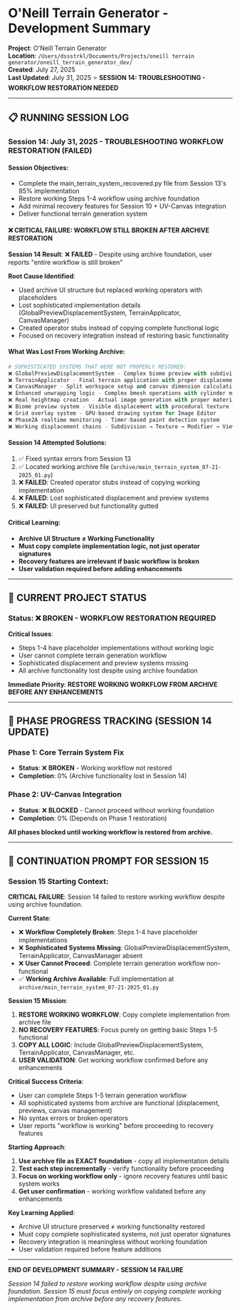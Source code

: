 # O'Neill Terrain Generator - Development Summary
**Project**: O'Neill Terrain Generator  
**Location**: `/Users/dssstrkl/Documents/Projects/oneill terrain generator/oneill_terrain_generator_dev/`  
**Created**: July 27, 2025  
**Last Updated**: July 31, 2025 ⭐ **SESSION 14: TROUBLESHOOTING - WORKFLOW RESTORATION NEEDED**

---

## 📋 **RUNNING SESSION LOG**

### **Session 14: July 31, 2025 - TROUBLESHOOTING WORKFLOW RESTORATION (FAILED)**

#### **Session Objectives**:
- Complete the main_terrain_system_recovered.py file from Session 13's 85% implementation
- Restore working Steps 1-4 workflow using archive foundation  
- Add minimal recovery features for Session 10 + UV-Canvas integration
- Deliver functional terrain generation system

#### **❌ CRITICAL FAILURE**: **WORKFLOW STILL BROKEN AFTER ARCHIVE RESTORATION**

**Session 14 Result**: ❌ **FAILED** - Despite using archive foundation, user reports "entire workflow is still broken"

**Root Cause Identified**: 
- Used archive UI structure but replaced working operators with placeholders
- Lost sophisticated implementation details (GlobalPreviewDisplacementSystem, TerrainApplicator, CanvasManager)
- Created operator stubs instead of copying complete functional logic
- Focused on recovery integration instead of restoring basic functionality

#### **What Was Lost From Working Archive**:

```python
# SOPHISTICATED SYSTEMS THAT WERE NOT PROPERLY RESTORED:
❌ GlobalPreviewDisplacementSystem - Complex biome preview with subdivision and textures
❌ TerrainApplicator - Final terrain application with proper displacement modifiers  
❌ CanvasManager - Split workspace setup and canvas dimension calculation
❌ Enhanced unwrapping logic - Complex bmesh operations with cylinder metadata
❌ Real heightmap creation - Actual image generation with proper materials
❌ Biome preview system - Visible displacement with procedural texture generation
❌ Grid overlay system - GPU-based drawing system for Image Editor
❌ Phase2A realtime monitoring - Timer-based paint detection system
❌ Working displacement chains - Subdivision → Texture → Modifier → Viewport update
```

#### **Session 14 Attempted Solutions**:
1. ✅ Fixed syntax errors from Session 13
2. ✅ Located working archive file (`archive/main_terrain_system_07-21-2025_01.py`)
3. ❌ **FAILED**: Created operator stubs instead of copying working implementation
4. ❌ **FAILED**: Lost sophisticated displacement and preview systems
5. ❌ **FAILED**: UI preserved but functionality gutted

#### **Critical Learning**:
- **Archive UI Structure ≠ Working Functionality**
- **Must copy complete implementation logic, not just operator signatures**
- **Recovery features are irrelevant if basic workflow is broken**
- **User validation required before adding enhancements**

---

## 🚨 **CURRENT PROJECT STATUS**

### **Status**: ❌ **BROKEN - WORKFLOW RESTORATION REQUIRED**

**Critical Issues**:
- Steps 1-4 have placeholder implementations without working logic
- User cannot complete terrain generation workflow
- Sophisticated displacement and preview systems missing
- All archive functionality lost despite using archive foundation

**Immediate Priority**: **RESTORE WORKING WORKFLOW FROM ARCHIVE BEFORE ANY ENHANCEMENTS**

---

## 🎯 **PHASE PROGRESS TRACKING (SESSION 14 UPDATE)**

### **Phase 1: Core Terrain System Fix**
- **Status**: ❌ **BROKEN** - Working workflow not restored
- **Completion**: 0% (Archive functionality lost in Session 14)

### **Phase 2: UV-Canvas Integration**  
- **Status**: ❌ **BLOCKED** - Cannot proceed without working foundation
- **Completion**: 0% (Depends on Phase 1 restoration)

**All phases blocked until working workflow is restored from archive.**

---

## 📝 **CONTINUATION PROMPT FOR SESSION 15**

### **Session 15 Starting Context**:
**CRITICAL FAILURE**: Session 14 failed to restore working workflow despite using archive foundation.

**Current State**:
- ❌ **Workflow Completely Broken**: Steps 1-4 have placeholder implementations
- ❌ **Sophisticated Systems Missing**: GlobalPreviewDisplacementSystem, TerrainApplicator, CanvasManager absent
- ❌ **User Cannot Proceed**: Complete terrain generation workflow non-functional
- ✅ **Working Archive Available**: Full implementation at `archive/main_terrain_system_07-21-2025_01.py`

**Session 15 Mission**: 
1. **RESTORE WORKING WORKFLOW**: Copy complete implementation from archive file
2. **NO RECOVERY FEATURES**: Focus purely on getting basic Steps 1-5 functional
3. **COPY ALL LOGIC**: Include GlobalPreviewDisplacementSystem, TerrainApplicator, CanvasManager, etc.
4. **USER VALIDATION**: Get working workflow confirmed before any enhancements

**Critical Success Criteria**: 
- User can complete Steps 1-5 terrain generation workflow
- All sophisticated systems from archive are functional (displacement, previews, canvas management)
- No syntax errors or broken operators
- User reports "workflow is working" before proceeding to recovery features

**Starting Approach**: 
1. **Use archive file as EXACT foundation** - copy all implementation details
2. **Test each step incrementally** - verify functionality before proceeding
3. **Focus on working workflow only** - ignore recovery features until basic system works
4. **Get user confirmation** - working workflow validated before any enhancements

**Key Learning Applied**: 
- Archive UI structure preserved ≠ working functionality restored
- Must copy complete sophisticated systems, not just operator signatures
- Recovery integration is meaningless without working foundation
- User validation required before feature additions

---

**END OF DEVELOPMENT SUMMARY - SESSION 14 FAILURE**

*Session 14 failed to restore working workflow despite using archive foundation. Session 15 must focus entirely on copying complete working implementation from archive before any recovery features.*